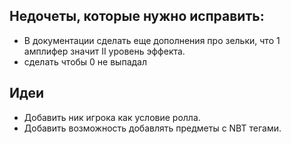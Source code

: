 ## Недочеты, которые нужно исправить:
* В документации сделать еще дополнения про зельки, что 1 амплифер значит II уровень эффекта.
* сделать чтобы 0 не выпадал
## Идеи
* Добавить ник игрока как условие ролла.
* Добавить возможность добавлять предметы с NBT тегами.